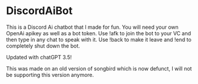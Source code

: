 # DiscordAiBot


This is a Discord Ai chatbot that I made for fun. You will need your own OpenAi apikey as well as a bot token. 
Use !afk to join the bot to your VC and then type in any chat to speak with it. 
Use !back to make it leave and !end to completely shut down the bot.

Updated with chatGPT 3.5!

This was made on an old version of songbird which is now defunct, I will not be supporting this version anymore.
